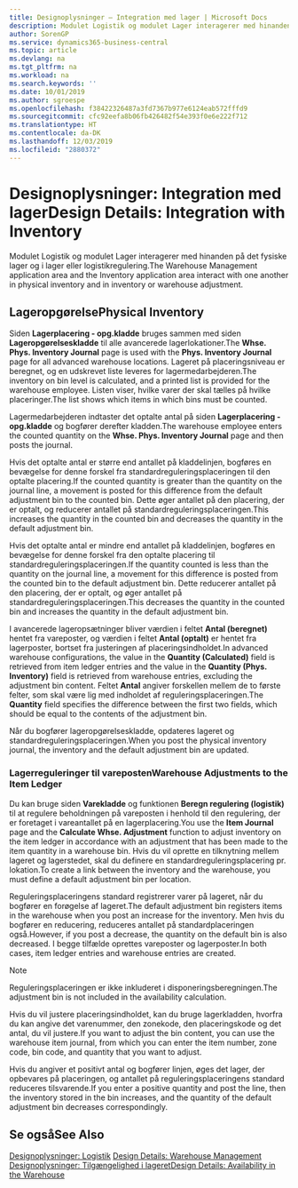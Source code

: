 ```yaml
---
title: Designoplysninger – Integration med lager | Microsoft Docs
description: Modulet Logistik og modulet Lager interagerer med hinanden på det fysiske lager og i lager eller logistikregulering.
author: SorenGP
ms.service: dynamics365-business-central
ms.topic: article
ms.devlang: na
ms.tgt_pltfrm: na
ms.workload: na
ms.search.keywords: ''
ms.date: 10/01/2019
ms.author: sgroespe
ms.openlocfilehash: f38422326487a3fd7367b977e6124eab572fffd9
ms.sourcegitcommit: cfc92eefa8b06fb426482f54e393f0e6e222f712
ms.translationtype: HT
ms.contentlocale: da-DK
ms.lasthandoff: 12/03/2019
ms.locfileid: "2880372"
---
```

# <a name="design-details-integration-with-inventory"></a><span data-ttu-id="30c5c-103">Designoplysninger: Integration med lager</span><span class="sxs-lookup"><span data-stu-id="30c5c-103">Design Details: Integration with Inventory</span></span>
<span data-ttu-id="30c5c-104">Modulet Logistik og modulet Lager interagerer med hinanden på det fysiske lager og i lager eller logistikregulering.</span><span class="sxs-lookup"><span data-stu-id="30c5c-104">The Warehouse Management application area and the Inventory application area interact with one another in physical inventory and in inventory or warehouse adjustment.</span></span>  
  
## <a name="physical-inventory"></a><span data-ttu-id="30c5c-105">Lageropgørelse</span><span class="sxs-lookup"><span data-stu-id="30c5c-105">Physical Inventory</span></span>  
 <span data-ttu-id="30c5c-106">Siden **Lagerplacering - opg.kladde** bruges sammen med siden **Lageropgørelseskladde** til alle avancerede lagerlokationer.</span><span class="sxs-lookup"><span data-stu-id="30c5c-106">The **Whse. Phys. Inventory Journal** page is used with the **Phys. Inventory Journal** page for all advanced warehouse locations.</span></span> <span data-ttu-id="30c5c-107">Lageret på placeringsniveau er beregnet, og en udskrevet liste leveres for lagermedarbejderen.</span><span class="sxs-lookup"><span data-stu-id="30c5c-107">The inventory on bin level is calculated, and a printed list is provided for the warehouse employee.</span></span> <span data-ttu-id="30c5c-108">Listen viser, hvilke varer der skal tælles på hvilke placeringer.</span><span class="sxs-lookup"><span data-stu-id="30c5c-108">The list shows which items in which bins must be counted.</span></span>  
  
 <span data-ttu-id="30c5c-109">Lagermedarbejderen indtaster det optalte antal på siden **Lagerplacering - opg.kladde** og bogfører derefter kladden.</span><span class="sxs-lookup"><span data-stu-id="30c5c-109">The warehouse employee enters the counted quantity on the **Whse. Phys. Inventory Journal** page and then posts the journal.</span></span>  
  
 <span data-ttu-id="30c5c-110">Hvis det optalte antal er større end antallet på kladdelinjen, bogføres en bevægelse for denne forskel fra standardreguleringsplaceringen til den optalte placering.</span><span class="sxs-lookup"><span data-stu-id="30c5c-110">If the counted quantity is greater than the quantity on the journal line, a movement is posted for this difference from the default adjustment bin to the counted bin.</span></span> <span data-ttu-id="30c5c-111">Dette øger antallet på den placering, der er optalt, og reducerer antallet på standardreguleringsplaceringen.</span><span class="sxs-lookup"><span data-stu-id="30c5c-111">This increases the quantity in the counted bin and decreases the quantity in the default adjustment bin.</span></span>  
  
 <span data-ttu-id="30c5c-112">Hvis det optalte antal er mindre end antallet på kladdelinjen, bogføres en bevægelse for denne forskel fra den optalte placering til standardreguleringsplaceringen.</span><span class="sxs-lookup"><span data-stu-id="30c5c-112">If the quantity counted is less than the quantity on the journal line, a movement for this difference is posted from the counted bin to the default adjustment bin.</span></span> <span data-ttu-id="30c5c-113">Dette reducerer antallet på den placering, der er optalt, og øger antallet på standardreguleringsplaceringen.</span><span class="sxs-lookup"><span data-stu-id="30c5c-113">This decreases the quantity in the counted bin and increases the quantity in the default adjustment bin.</span></span>  
  
 <span data-ttu-id="30c5c-114">I avancerede lageropsætninger bliver værdien i feltet **Antal (beregnet)** hentet fra vareposter, og værdien i feltet **Antal (optalt)** er hentet fra lagerposter, bortset fra justeringen af placeringsindholdet.</span><span class="sxs-lookup"><span data-stu-id="30c5c-114">In advanced warehouse configurations, the value in the **Quantity (Calculated)** field is retrieved from item ledger entries and the value in the **Quantity (Phys. Inventory)** field is retrieved from warehouse entries, excluding the adjustment bin content.</span></span> <span data-ttu-id="30c5c-115">Feltet **Antal** angiver forskellen mellem de to første felter, som skal være lig med indholdet af reguleringsplaceringen.</span><span class="sxs-lookup"><span data-stu-id="30c5c-115">The **Quantity** field specifies the difference between the first two fields, which should be equal to the contents of the adjustment bin.</span></span>  
  
 <span data-ttu-id="30c5c-116">Når du bogfører lageropgørelseskladde, opdateres lageret og standardreguleringsplaceringen.</span><span class="sxs-lookup"><span data-stu-id="30c5c-116">When you post the physical inventory journal, the inventory and the default adjustment bin are updated.</span></span>  
  
### <a name="warehouse-adjustments-to-the-item-ledger"></a><span data-ttu-id="30c5c-117">Lagerreguleringer til vareposten</span><span class="sxs-lookup"><span data-stu-id="30c5c-117">Warehouse Adjustments to the Item Ledger</span></span>  
 <span data-ttu-id="30c5c-118">Du kan bruge siden **Varekladde** og funktionen **Beregn regulering (logistik)** til at regulere beholdningen på vareposten i henhold til den regulering, der er foretaget i vareantallet på en lagerplacering.</span><span class="sxs-lookup"><span data-stu-id="30c5c-118">You use the **Item Journal** page and the **Calculate Whse. Adjustment** function to adjust inventory on the item ledger in accordance with an adjustment that has been made to the item quantity in a warehouse bin.</span></span> <span data-ttu-id="30c5c-119">Hvis du vil oprette en tilknytning mellem lageret og lagerstedet, skal du definere en standardreguleringsplacering pr. lokation.</span><span class="sxs-lookup"><span data-stu-id="30c5c-119">To create a link between the inventory and the warehouse, you must define a default adjustment bin per location.</span></span>  
  
 <span data-ttu-id="30c5c-120">Reguleringsplaceringens standard registrerer varer på lageret, når du bogfører en forøgelse af lageret.</span><span class="sxs-lookup"><span data-stu-id="30c5c-120">The default adjustment bin registers items in the warehouse when you post an increase for the inventory.</span></span> <span data-ttu-id="30c5c-121">Men hvis du bogfører en reducering, reduceres antallet på standardplaceringen også.</span><span class="sxs-lookup"><span data-stu-id="30c5c-121">However, if you post a decrease, the quantity on the default bin is also decreased.</span></span> <span data-ttu-id="30c5c-122">I begge tilfælde oprettes vareposter og lagerposter.</span><span class="sxs-lookup"><span data-stu-id="30c5c-122">In both cases, item ledger entries and warehouse entries are created.</span></span>  
  
> [!NOTE]  
>  <span data-ttu-id="30c5c-123">Reguleringsplaceringen er ikke inkluderet i disponeringsberegningen.</span><span class="sxs-lookup"><span data-stu-id="30c5c-123">The adjustment bin is not included in the availability calculation.</span></span>  
  
 <span data-ttu-id="30c5c-124">Hvis du vil justere placeringsindholdet, kan du bruge lagerkladden, hvorfra du kan angive det varenummer, den zonekode, den placeringskode og det antal, du vil justere.</span><span class="sxs-lookup"><span data-stu-id="30c5c-124">If you want to adjust the bin content, you can use the warehouse item journal, from which you can enter the item number, zone code, bin code, and quantity that you want to adjust.</span></span>  
  
 <span data-ttu-id="30c5c-125">Hvis du angiver et positivt antal og bogfører linjen, øges det lager, der opbevares på placeringen, og antallet på reguleringsplaceringens standard reduceres tilsvarende.</span><span class="sxs-lookup"><span data-stu-id="30c5c-125">If you enter a positive quantity and post the line, then the inventory stored in the bin increases, and the quantity of the default adjustment bin decreases correspondingly.</span></span>  
  
## <a name="see-also"></a><span data-ttu-id="30c5c-126">Se også</span><span class="sxs-lookup"><span data-stu-id="30c5c-126">See Also</span></span>  
 <span data-ttu-id="30c5c-127">[Designoplysninger: Logistik](design-details-warehouse-management.md) </span><span class="sxs-lookup"><span data-stu-id="30c5c-127">[Design Details: Warehouse Management](design-details-warehouse-management.md) </span></span>  
 [<span data-ttu-id="30c5c-128">Designoplysninger: Tilgængelighed i lageret</span><span class="sxs-lookup"><span data-stu-id="30c5c-128">Design Details: Availability in the Warehouse</span></span>](design-details-availability-in-the-warehouse.md)